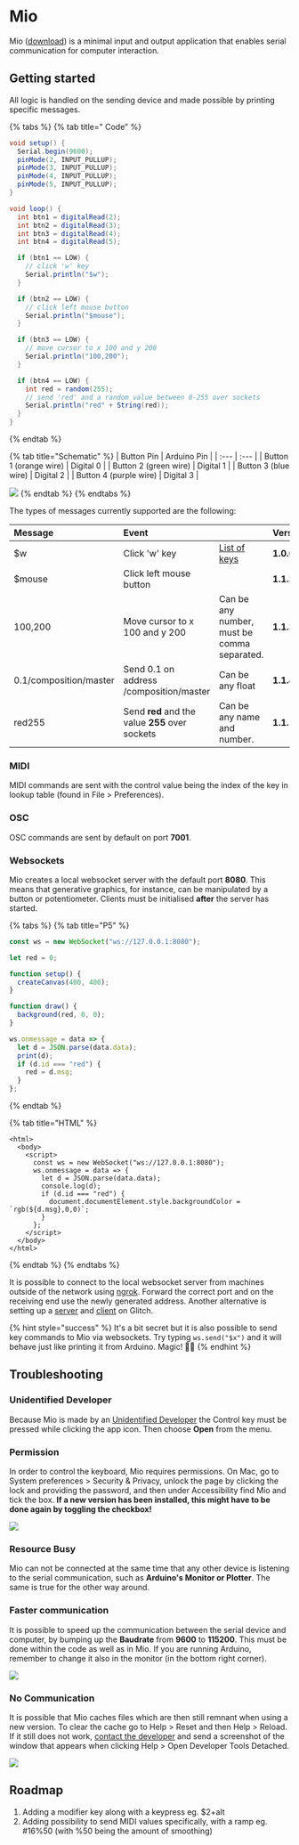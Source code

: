 # Mio

Mio \([download](https://jonasjohansson.itch.io/mio)\) is a minimal input and output application that enables serial communication for computer interaction.

## Getting started

 All logic is handled on the sending device and made possible by printing specific messages.

{% tabs %}
{% tab title=" Code" %}
```csharp
void setup() {
  Serial.begin(9600);
  pinMode(2, INPUT_PULLUP);
  pinMode(3, INPUT_PULLUP);
  pinMode(4, INPUT_PULLUP);
  pinMode(5, INPUT_PULLUP);
}

void loop() {
  int btn1 = digitalRead(2);
  int btn2 = digitalRead(3);
  int btn3 = digitalRead(4);
  int btn4 = digitalRead(5);

  if (btn1 == LOW) {
    // click 'w' key
    Serial.println("$w");
  }

  if (btn2 == LOW) {
    // click left mouse button
    Serial.println("$mouse");
  }

  if (btn3 == LOW) {
    // move cursor to x 100 and y 200
    Serial.println("100,200");
  }

  if (btn4 == LOW) {
    int red = random(255);
    // send 'red' and a random value between 0-255 over sockets
    Serial.println("red" + String(red));
  }
}
```
{% endtab %}

{% tab title="Schematic" %}
| Button Pin  | Arduino Pin |
| :--- | :--- |
| Button 1 \(orange wire\) | Digital 0 |
| Button 2 \(green wire\) | Digital 1 |
| Button 3 \(blue wire\) | Digital 2 |
| Button 4 \(purple wire\) | Digital 3 |

![](../.gitbook/assets/image%20%287%29.png)
{% endtab %}
{% endtabs %}

The types of messages currently supported are the following:

| Message | Event |  | Version |
| :--- | :--- | :--- | :--- |
| $w | Click 'w' key | [List of keys](https://robotjs.io/docs/syntax#keys) | **1.0.0** |
| $mouse | Click left mouse button |  | **1.1.3** |
| 100,200 | Move cursor to x 100 and y 200 | Can be any number, must be comma separated. | **1.1.3** |
| 0.1/composition/master | Send 0.1 on address /composition/master | Can be any float | **1.1.4** |
| red255 | Send **red** and the value **255** over sockets | Can be any name and number. | **1.1.1** |

### MIDI

MIDI commands are sent with the control value being the index of the key in lookup table \(found in File &gt; Preferences\). 

### OSC

OSC commands are sent by default on port **7001**.

### Websockets

Mio creates a local websocket server with the default port **8080**. This means that generative graphics, for instance, can be manipulated by a button or potentiometer. Clients must be initialised **after** the server has started.

{% tabs %}
{% tab title="P5" %}
```javascript
const ws = new WebSocket("ws://127.0.0.1:8080");

let red = 0;

function setup() {
  createCanvas(400, 400);
}

function draw() {
  background(red, 0, 0);
}

ws.onmessage = data => {
  let d = JSON.parse(data.data);
  print(d);
  if (d.id === "red") {
    red = d.msg;
  }
};
```
{% endtab %}

{% tab title="HTML" %}
```markup
<html>
  <body>
    <script>
      const ws = new WebSocket("ws://127.0.0.1:8080");
      ws.onmessage = data => {
        let d = JSON.parse(data.data);
        console.log(d);
        if (d.id === "red") {
          document.documentElement.style.backgroundColor = `rgb(${d.msg},0,0)`;
        }
      };
    </script>
  </body>
</html>
```
{% endtab %}
{% endtabs %}

It is possible to connect to the local websocket server from machines outside of the network using [ngrok](https://ngrok.com/docs). Forward the correct port and on the receiving end use the newly generated address. Another alternative is setting up a [server](https://glitch.com/~mio-server) and [client](https://glitch.com/~mio-client) on Glitch.

{% hint style="success" %}
It's a bit secret but it is also possible to send key commands to Mio via websockets. Try typing `ws.send("$x")` and it will behave just like printing it from Arduino. Magic! 🧝🏽
{% endhint %}

## Troubleshooting

### Unidentified Developer

Because Mio is made by an [Unidentified Developer](https://jonasjohansson.se/) the Control key must be pressed while clicking the app icon. Then choose **Open** from the menu.

### Permission

In order to control the keyboard, Mio requires permissions. On Mac, go to System preferences &gt; Security & Privacy, unlock the page by clicking the lock and providing the password, and then under Accessibility find Mio and tick the box. **If a new version has been installed, this might have to be done again by toggling the checkbox!**

![](../.gitbook/assets/permissions.png)

### Resource Busy

Mio can not be connected at the same time that any other device is listening to the serial communication, such as **Arduino's Monitor or Plotter**. The same is true for the other way around.

### Faster communication

It is possible to speed up the communication between the serial device and computer, by bumping up the **Baudrate** from **9600** to **115200**. This must be done within the code as well as in Mio. If you are running Arduino, remember to change it also in the monitor \(in the bottom right corner\).

![](../.gitbook/assets/serial.png)

### No Communication

It is possible that Mio caches files which are then still remnant when using a new version. To clear the cache go to Help &gt; Reset and then Help &gt; Reload. If it still does not work, [contact the developer](https://jonasjohansson.se/) and send a screenshot of the window that appears when clicking Help &gt; Open Developer Tools Detached.

![](../.gitbook/assets/resetreload%20%281%29.png)

## Roadmap

1. Adding a modifier key along with a keypress eg. $2+alt
2. Adding possibility to send MIDI values specifically, with a ramp eg. \#16%50 \(with %50 being the amount of smoothing\)

